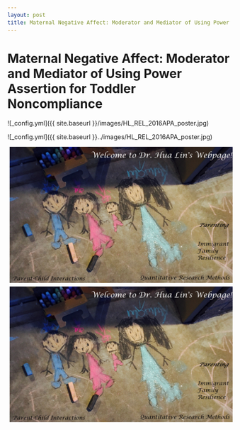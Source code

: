 ```yaml
---
layout: post
title: Maternal Negative Affect: Moderator and Mediator of Using Power Assertion for Toddler Noncompliance
---
```

# Maternal Negative Affect: Moderator and Mediator of Using Power Assertion for Toddler Noncompliance

![_config.yml]({{ site.baseurl }}/images/HL_REL_2016APA_poster.jpg)

![_config.yml]({{ site.baseurl }}../images/HL_REL_2016APA_poster.jpg)


<img style="float: center; width: 1000px; margin: 0px 5px 5px" src="../images/Family3.jpg">
<img style="float: center; width: 1000px; margin: 0px 5px 5px" src="images/Family3.jpg">
